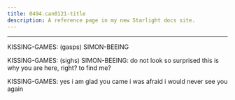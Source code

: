 ```yaml
---
title: 0494.can0121-title
description: A reference page in my new Starlight docs site.
---
```

----- 
KISSING-GAMES: (gasps) SIMON-BEEING
 
KISSING-GAMES: (sighs) 
SIMON-BEEING: do not look so surprised
 this is why you are here, right? 
 to find me? 


KISSING-GAMES: yes
 i am glad you came
 i was afraid i would never see you again
 

